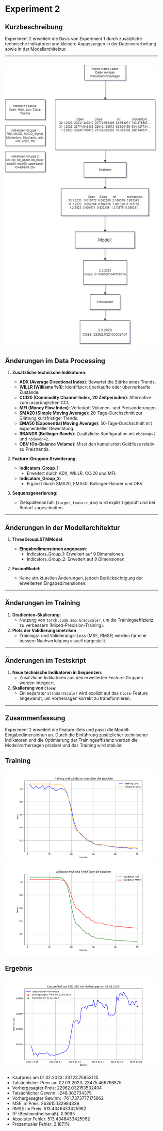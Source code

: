 # Experiment 2

## Kurzbeschreibung
Experiment 2 erweitert die Basis von Experiment 1 durch zusätzliche technische Indikatoren und kleinere Anpassungen in der Datenverarbeitung sowie in der Modellarchitektur.

---
![alt text](Data/Models/Experiment_2.jpg)
---

## Änderungen im Data Processing
1. **Zusätzliche technische Indikatoren**:
   - **ADX (Average Directional Index)**: Bewertet die Stärke eines Trends.
   - **WILLR (Williams %R)**: Identifiziert überkaufte oder überverkaufte Zustände.
   - **CCI20 (Commodity Channel Index, 20 Zeitperioden)**: Alternative zum ursprünglichen CCI.
   - **MFI (Money Flow Index)**: Verknüpft Volumen- und Preisänderungen.
   - **SMA20 (Simple Moving Average)**: 20-Tage-Durchschnitt zur Glättung kurzfristiger Trends.
   - **EMA50 (Exponential Moving Average)**: 50-Tage-Durchschnitt mit exponentieller Gewichtung.
   - **BBANDS (Bollinger Bands)**: Zusätzliche Konfiguration mit `nbdevup=2` und `nbdevdn=2`.
   - **OBV (On-Balance Volume)**: Misst den kumulierten Geldfluss relativ zu Preistrends.

2. **Feature-Gruppen-Erweiterung**:
   - **Indicators_Group_1**:
     - Erweitert durch ADX, WILLR, CCI20 und MFI.
   - **Indicators_Group_2**:
     - Ergänzt durch SMA20, EMA50, Bollinger-Bänder und OBV.

3. **Sequenzgenerierung**:
   - Zielspaltenanzahl (`target_feature_dim`) wird explizit geprüft und bei Bedarf zugeschnitten.

---

## Änderungen in der Modellarchitektur
1. **ThreeGroupLSTMModel**:
   - **Eingabedimensionen angepasst**:
     - Indicators_Group_1: Erweitert auf 9 Dimensionen.
     - Indicators_Group_2: Erweitert auf 9 Dimensionen.

2. **FusionModel**:
   - Keine strukturellen Änderungen, jedoch Berücksichtigung der erweiterten Eingabedimensionen.

---

## Änderungen im Training
1. **Gradienten-Skalierung**:
   - Nutzung von `torch.cuda.amp.GradScaler`, um die Trainingseffizienz zu verbessern (Mixed-Precision-Training).
2. **Plots der Validierungsmetriken**:
   - Trainings- und Validierungs-Loss (MSE, RMSE) werden für eine bessere Nachverfolgung visuell dargestellt.

---

## Änderungen im Testskript
1. **Neue technische Indikatoren in Sequenzen**:
   - Zusätzliche Indikatoren aus den erweiterten Feature-Gruppen werden integriert.
2. **Skalierung von `Close`**:
   - Ein separater `StandardScaler` wird explizit auf das `Close`-Feature angewandt, um Vorhersagen korrekt zu transformieren.

---

## Zusammenfassung
Experiment 2 erweitert die Feature-Sets und passt die Modell-Eingabedimensionen an. Durch die Einführung zusätzlicher technischer Indikatoren und die Optimierung der Trainingseffizienz werden die Modellvorhersagen präziser und das Training wird stabiler.

## Training
![alt text](Data/Models/loss_plot.png)
![alt text](Data/Models/metrics_plot.png)

## Ergebnis
![alt text](Data/Models/experiment_2_ergebnis.png)
- Kaufpreis am 01.02.2023: 23723.76953125
- Tatsächlicher Preis am 02.03.2023: 23475.466796875
- Vorhergesagter Preis: 22962.032153532404
- Tatsächlicher Gewinn: -248.302734375
- Vorhergesagter Gewinn: -761.7373777175962
- MSE im Preis: 263615.132984339
- RMSE im Preis: 513.4346433425962
- R² (Bestimmtheitsmaß): 0.9995
- Absoluter Fehler: 513.4346433425962
- Prozentualer Fehler: 2.1871%